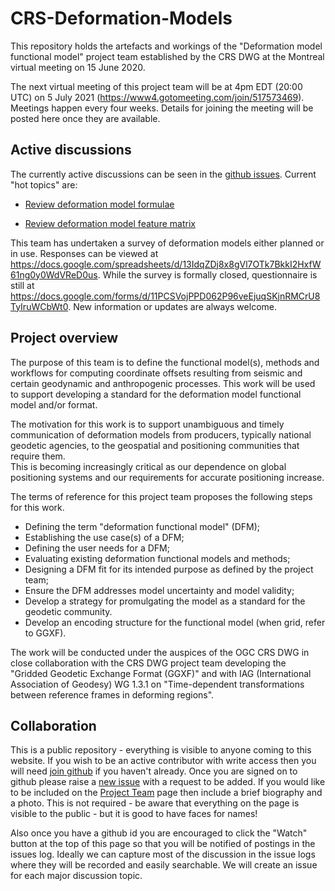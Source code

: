 CRS-Deformation-Models
======================

This repository holds the artefacts and workings of the "Deformation model functional model" project team established by the CRS DWG at the Montreal virtual meeting on 15 June 2020. 

The next virtual meeting of this project team will be at 4pm EDT (20:00 UTC) on 5 July 2021 (https://www4.gotomeeting.com/join/517573469).  Meetings happen every four weeks. Details for joining the meeting will be posted here once they are available.

<!--
2020-09-07  https://www4.gotomeeting.com/join/494053021
2020-10-05 https://www4.gotomeeting.com/join/516068053
Note: EDT ends Nov 1
2020-11-02  https://www4.gotomeeting.com/join/882484381

2020-11-30  https://www4.gotomeeting.com/join/270784501
2020-12-28  https://www4.gotomeeting.com/join/437263613
2021-01-25  https://www4.gotomeeting.com/join/150445909
2021-02-22  https://www4.gotomeeting.com/join/577891581
2021-03-15  https://www4.gotomeeting.com/join/118008085
2021-04-12  https://www4.gotomeeting.com/join/694181949 20:00 UTC
2021-05-10	https://www4.gotomeeting.com/join/381926869

2021-06-07	https://www4.gotomeeting.com/join/792144133
2021-07-05	https://www4.gotomeeting.com/join/517573469
2021-08-02	https://www4.gotomeeting.com/join/403879845
2021-08-30	https://www4.gotomeeting.com/join/938424573
2021-09-27	https://www4.gotomeeting.com/join/449738333

-->

## Active discussions


The currently active discussions can be seen in the [github issues](https://github.com/opengeospatial/CRS-Deformation-Models/issues).  Current "hot topics" are:

* [Review deformation model formulae](https://github.com/opengeospatial/CRS-Deformation-Models/issues/33)

* [Review deformation model feature matrix](https://github.com/opengeospatial/CRS-Deformation-Models/issues/32) 


This team has undertaken a survey of deformation models either planned or in use. Responses can be viewed at https://docs.google.com/spreadsheets/d/13IdqZDj8x8gVl7OTk7BkkI2HxfW61ng0y0WdVReD0us.  While the survey is formally closed,  questionnaire is still at https://docs.google.com/forms/d/11PCSVojPPD062P96veEjuqSKjnRMCrU8TyIruWCbWt0.  New information or updates are always welcome. 

## Project overview

The purpose of this team is to define the functional model(s), methods and workflows for computing coordinate offsets resulting from seismic and certain geodynamic and anthropogenic processes.  This work will be used to support developing
a standard for the deformation model functional model and/or format.

The motivation for this work is to support unambiguous and timely communication of deformation models from producers, typically national geodetic agencies, to the geospatial and positioning communities that require them.  
This is becoming increasingly critical as our dependence on global positioning systems and our requirements for accurate positioning increase.

The terms of reference for this project team proposes the following steps for this work. 

* Defining the term "deformation functional model" (DFM);
* Establishing the use case(s) of a DFM;
* Defining the user needs for a DFM;
* Evaluating existing deformation functional models and methods;
* Designing a DFM fit for its intended purpose as defined by the project team; 
* Ensure the DFM addresses model uncertainty and model validity;
* Develop a strategy for promulgating the model as a standard for the geodetic community.
* Develop an encoding structure for the functional model (when grid, refer to GGXF).

The work will be conducted under the auspices of the OGC CRS DWG in close collaboration with the CRS DWG project team developing the "Gridded Geodetic Exchange Format (GGXF)" and with IAG (International Association of Geodesy) WG 1.3.1 on "Time-dependent transformations between reference frames in deforming regions". 

## Collaboration

This is a public repository - everything is visible to anyone coming to this
website.  If you wish to be an active contributor with write access then you 
will need [join github](https://github.com/join) if you haven't already.  Once
you are signed on to github please raise a [new issue](https://github.com/opengeospatial/CRS-Deformation-Models/issues/new) with a request to be added.  If you would like to be included on the 
[Project Team](https://github.com/opengeospatial/CRS-Deformation-Models/wiki/Project-team) page then include a brief biography and a photo.  This is not 
required - be aware that everything on the page is visible to the public -  but it is good to have faces for names!  

Also once you have a github id you are encouraged to click the "Watch" button at the top of this page so that you will be notified of postings in the issues log.  Ideally we can capture most of the discussion in the issue logs where they will be recorded and easily searchable.  We will create an issue for each major discussion topic.


